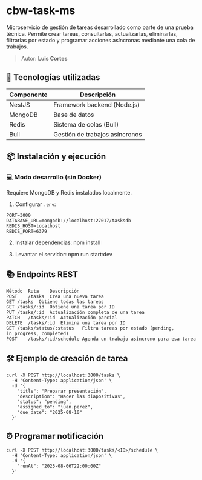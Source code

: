 # cbw-task-ms  

  Microservicio de gestión de tareas desarrollado como parte de una prueba técnica. Permite crear tareas, consultarlas, actualizarlas, eliminarlas, filtrarlas por estado y programar acciones asíncronas mediante una cola de trabajos.  

  > Autor: **Luis Cortes**  
## 🚀 Tecnologías utilizadas 

  | Componente    | Descripción                      |
  |---------------|----------------------------------|
  | NestJS        | Framework backend (Node.js)      |
  | MongoDB       | Base de datos                    |
  | Redis         | Sistema de colas (Bull)          |
  | Bull          | Gestión de trabajos asíncronos   |
  

## 📦 Instalación y ejecución 

### 💻 Modo desarrollo (sin Docker) 
  Requiere MongoDB y Redis instalados localmente. 

  1. Configurar `.env`: 

    PORT=3000 
    DATABASE_URL=mongodb://localhost:27017/tasksdb 
    REDIS_HOST=localhost 
    REDIS_PORT=6379  

  2. Instalar dependencias: 
    npm install  

  3. Levantar el servidor: 
    npm run start:dev  
    
## 📚 Endpoints REST  

    Método	Ruta	Descripción
    POST	/tasks	Crea una nueva tarea
    GET	/tasks	Obtiene todas las tareas
    GET	/tasks/:id	Obtiene una tarea por ID
    PUT	/tasks/:id	Actualización completa de una tarea
    PATCH	/tasks/:id	Actualización parcial
    DELETE	/tasks/:id	Elimina una tarea por ID
    GET	/tasks/status/:status	Filtra tareas por estado (pending, in_progress, completed)
    POST	/tasks/:id/schedule	Agenda un trabajo asíncrono para esa tarea

## 🛠️ Ejemplo de creación de tarea 

    curl -X POST http://localhost:3000/tasks \
      -H 'Content-Type: application/json' \
      -d '{
        "title": "Preparar presentación",
        "description": "Hacer las diapositivas",
        "status": "pending",
        "assigned_to": "juan.perez",
        "due_date": "2025-08-10"
      }'


## ⏰ Programar notificación 

    curl -X POST http://localhost:3000/tasks/<ID>/schedule \
      -H 'Content-Type: application/json' \
      -d '{
        "runAt": "2025-08-06T22:00:00Z"
      }'
